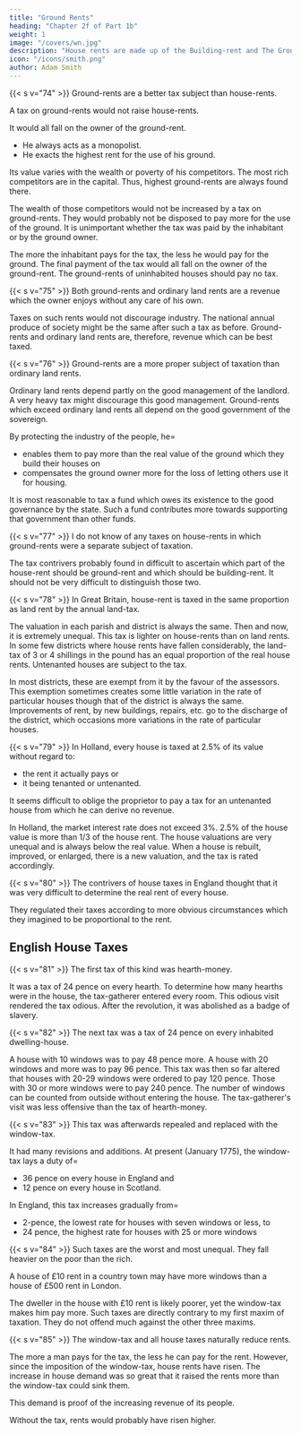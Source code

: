 ```yaml
---
title: "Ground Rents"
heading: "Chapter 2f of Part 1b"
weight: 1
image: "/covers/wn.jpg"
description: "House rents are made up of the Building-rent and The Ground-rent"
icon: "/icons/smith.png"
author: Adam Smith
---
```




{{< s v="74" >}} Ground-rents are a better tax subject than house-rents.

A tax on ground-rents would not raise house-rents.

It would all fall on the owner of the ground-rent.
- He always acts as a monopolist.
- He exacts the highest rent for the use of his ground.

Its value varies with the wealth or poverty of his competitors.
The most rich competitors are in the capital.
Thus, highest ground-rents are always found there.

The wealth of those competitors would not be increased by a tax on ground-rents.
They would probably not be disposed to pay more for the use of the ground.
It is unimportant whether the tax was paid by the inhabitant or by the ground owner.

The more the inhabitant pays for the tax, the less he would pay for the ground.
The final payment of the tax would all fall on the owner of the ground-rent.
The ground-rents of uninhabited houses should pay no tax.


{{< s v="75" >}} Both ground-rents and ordinary land rents are a revenue which the owner enjoys without any care of his own.

Taxes on such rents would not discourage industry.
The national annual produce of society might be the same after such a tax as before.
Ground-rents and ordinary land rents are, therefore, revenue which can be best taxed.


{{< s v="76" >}} Ground-rents are a more proper subject of taxation than ordinary land rents.

Ordinary land rents depend partly on the good management of the landlord.
A very heavy tax might discourage this good management.
Ground-rents which exceed ordinary land rents all depend on the good government of the sovereign.

By protecting the industry of the people, he= 
- enables them to pay more than the real value of the ground which they build their houses on
- compensates the ground owner more for the loss of letting others use it for housing.

It is most reasonable to tax a fund which owes its existence to the good governance by the state.
Such a fund contributes more towards supporting that government than other funds.


{{< s v="77" >}} I do not know of any taxes on house-rents in which ground-rents were a separate subject of taxation.

The tax contrivers probably found in difficult to ascertain which part of the house-rent should be ground-rent and which should be building-rent.
It should not be very difficult to distinguish those two.


{{< s v="78" >}} In Great Britain, house-rent is taxed in the same proportion as land rent by the annual land-tax.

The valuation in each parish and district is always the same.
Then and now, it is extremely unequal.
This tax is lighter on house-rents than on land rents.
In some few districts where house rents have fallen considerably, the land-tax of 3 or 4 shillings in the pound has an equal proportion of the real house rents.
Untenanted houses are subject to the tax.

In most districts, these are exempt from it by the favour of the assessors.
This exemption sometimes creates some little variation in the rate of particular houses though that of the district is always the same.
Improvements of rent, by new buildings, repairs, etc. go to the discharge of the district, which occasions more variations in the rate of particular houses.

{{< s v="79" >}} In Holland, every house is taxed at 2.5% of its value without regard to:
- the rent it actually pays or
- it being tenanted or untenanted.

It seems difficult to oblige the proprietor to pay a tax for an untenanted house from which he can derive no revenue.

In Holland, the market interest rate does not exceed 3%.
2.5% of the house value is more than 1/3 of the house rent.
The house valuations are very unequal and is always below the real value.
When a house is rebuilt, improved, or enlarged, there is a new valuation, and the tax is rated accordingly.

{{< s v="80" >}} The contrivers of house taxes in England thought that it was very difficult to determine the real rent of every house.

They regulated their taxes according to more obvious circumstances which they imagined to be proportional to the rent.


## English House Taxes

{{< s v="81" >}} The first tax of this kind was hearth-money.

It was a tax of 24 pence on every hearth.
To determine how many hearths were in the house, the tax-gatherer entered every room.
This odious visit rendered the tax odious.
After the revolution, it was abolished as a badge of slavery.


{{< s v="82" >}} The next tax was a tax of 24 pence on every inhabited dwelling-house.

A house with 10 windows was to pay 48 pence more.
A house with 20 windows and more was to pay 96 pence.
This tax was then so far altered that houses with 20-29 windows were ordered to pay 120 pence.
Those with 30 or more windows were to pay 240 pence.
The number of windows can be counted from outside without entering the house.
The tax-gatherer's visit was less offensive than the tax of hearth-money.


{{< s v="83" >}} This tax was afterwards repealed and replaced with the window-tax.

It had many revisions and additions.
At present (January 1775), the window-tax lays a duty of= 
- 36 pence on every house in England and
- 12 pence on every house in Scotland.

In England, this tax increases gradually from= 
- 2-pence, the lowest rate for houses with seven windows or less, to
- 24 pence, the highest rate for houses with 25 or more windows


{{< s v="84" >}} Such taxes are the worst and most unequal. They fall heavier on the poor than the rich.

A house of £10 rent in a country town may have more windows than a house of £500 rent in London.

The dweller in the house with £10 rent is likely poorer, yet the window-tax makes him pay more.
Such taxes are directly contrary to my first maxim of taxation.
They do not offend much against the other three maxims.


{{< s v="85" >}} The window-tax and all house taxes naturally reduce rents.

The more a man pays for the tax, the less he can pay for the rent.
However, since the imposition of the window-tax, house rents have risen.
The increase in house demand was so great that it raised the rents more than the window-tax could sink them.

This demand is proof of the increasing revenue of its people.

Without the tax, rents would probably have risen higher.
